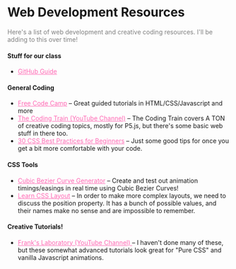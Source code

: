 <style>

p {
    color: gray;
}

a:link {
    color: hotpink;
}
a:hover {
    color: cyan;
}
a:visited {
    color: #b50e75;
}
a:active {
    color: #2b9e46;
}
</style>

# Web Development Resources

Here's a list of web development and creative coding resources. I'll be adding to this over time!

#### Stuff for our class
* <a href="gitguide.md" target="blank">GitHub Guide</a>

#### General Coding
* <a href="https://learn.freecodecamp.org" target="blank">Free Code Camp</a> – Great guided tutorials in HTML/CSS/Javascript and more
* <a href="https://www.youtube.com/user/shiffman" target="blank">The Coding Train (YouTube Channel)</a> – The Coding Train covers A TON of creative coding topics, mostly for P5.js, but there's some basic web stuff in there too.
* <a href="https://code.tutsplus.com/tutorials/30-css-best-practices-for-beginners--net-6741" target="blank">30 CSS Best Practices for Beginners</a> – Just some good tips for once you get a bit more comfortable with your code.

#### CSS Tools
* <a href="https://cubic-bezier.com" target="blank">Cubic Bezier Curve Generator</a> – Create and test out animation timings/easings in real time using Cubic Bezier Curves!
* <a href="http://learnlayout.com/position.html" target="blank">Learn CSS Layout</a> – In order to make more complex layouts, we need to discuss the position property. It has a bunch of possible values, and their names make no sense and are impossible to remember.

#### Creative Tutorials!
* <a href="https://www.youtube.com/channel/UCEqc149iR-ALYkGM6TG-7vQ" target="blank"> Frank's Laboratory (YouTube Channel) </a> – I haven't done many of these, but these somewhat advanced tutorials look great for "Pure CSS" and vanilla Javascript animations.
